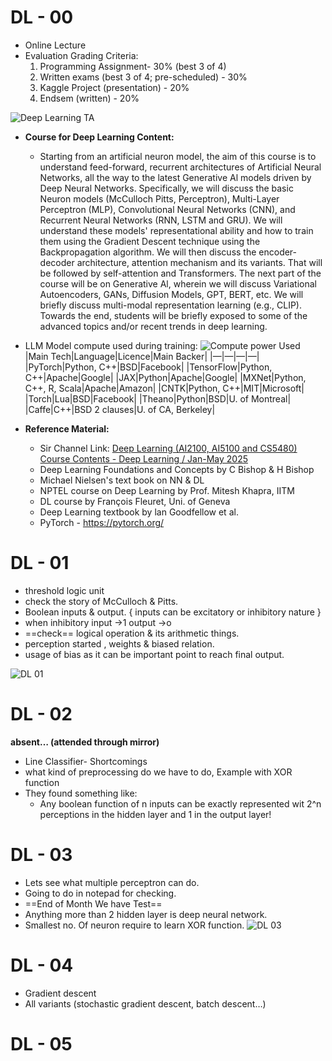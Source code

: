 # DL - 00
- Online Lecture
- Evaluation Grading Criteria:
  1. Programming Assignment- 30% (best 3 of 4)
  2. Written exams (best 3 of 4; pre-scheduled) - 30%
  3. Kaggle Project (presentation) - 20%
  4. Endsem (written) - 20%

![Deep Learning TA](Deep%20learning%20TAs.png)

- **Course for Deep Learning Content:** 
	- Starting from an artificial neuron model, the aim of this course is to understand feed-forward, recurrent architectures of Artificial Neural Networks, all the way to the latest Generative Al models driven by Deep Neural Networks. Specifically, we will discuss the basic Neuron models (McCulloch Pitts, Perceptron), Multi-Layer Perceptron (MLP), Convolutional Neural Networks (CNN), and Recurrent Neural Networks (RNN, LSTM and GRU). We will understand these models' representational ability and how to train them using the Gradient Descent technique using the Backpropagation algorithm. We will then discuss the encoder-decoder architecture, attention mechanism and its variants. That will be followed by self-attention and Transformers. The next part of the course will be on Generative Al, wherein we will discuss Variational Autoencoders, GANs, Diffusion Models, GPT, BERT, etc. We will briefly discuss multi-modal representation learning (e.g., CLIP). Towards the end, students will be briefly exposed to some of the advanced topics and/or recent trends in deep learning.

- LLM Model compute used during training:
![Compute power Used](Deep%20learning%20model%20compute.jpg)
	|Main Tech|Language|Licence|Main Backer|
	|—|—|—|—|
	|PyTorch|Python, C++|BSD|Facebook|
	|TensorFlow|Python, C++|Apache|Google|
	|JAX|Python|Apache|Google|
	|MXNet|Python, C++, R, Scala|Apache|Amazon|
	|CNTK|Python, C++|MIT|Microsoft|
	|Torch|Lua|BSD|Facebook|
	|Theano|Python|BSD|U. of Montreal|
	|Caffe|C++|BSD 2 clauses|U. of CA, Berkeley|

- **Reference Material:**
	- Sir Channel Link: [Deep Learning (AI2100, AI5100 and CS5480) Course Contents - Deep Learning / Jan-May 2025](https://krmopuri.github.io/dl25/)
	- Deep Learning Foundations and Concepts by C Bishop & H Bishop
	- ﻿﻿Michael Nielsen's text book on NN & DL
	- ﻿﻿NPTEL course on Deep Learning by Prof. Mitesh Khapra, IITM
	- ﻿﻿DL course by François Fleuret, Uni. of Geneva
	- ﻿﻿Deep Learning textbook by lan Goodfellow et al.
	- ﻿﻿PyTorch - https://pytorch.org/
# DL - 01
- threshold logic unit 
- check the story of McCulloch & Pitts.
- Boolean inputs & output. { inputs can be excitatory or inhibitory nature }
- when inhibitory input →1 output →o 
- ==check== logical operation & its arithmetic things.
- perception started , weights & biased relation.
- usage of bias as it can be important point to reach final output.

![DL 01](Deep%20learning%20-%2001.png)

# DL - 02

**absent… (attended through mirror)**
- Line Classifier- Shortcomings
- what kind of preprocessing do we have to do, Example with XOR function
- They found something like:
	- Any boolean function of n inputs can be exactly represented wit 2^n perceptions in the hidden layer and 1 in the output layer!

# DL - 03
- Lets see what multiple perceptron can do.
- Going to do in notepad for checking.
- ==End of Month We have Test==
- Anything more than 2 hidden layer is deep neural network.
- Smallest no. Of neuron require to learn XOR function.
![DL 03](Deep%20learning%2003.png)
# DL - 04
- Gradient descent
- All variants (stochastic gradient descent, batch descent…)


# DL - 05

